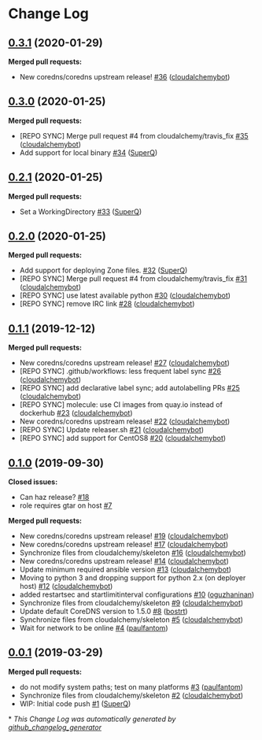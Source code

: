 # Change Log

## [0.3.1](https://galaxy.ansible.com/cloudalchemy/coredns) (2020-01-29)
**Merged pull requests:**

- New coredns/coredns upstream release! [\#36](https://github.com/cloudalchemy/ansible-coredns/pull/36) ([cloudalchemybot](https://github.com/cloudalchemybot))

## [0.3.0](https://galaxy.ansible.com/cloudalchemy/coredns) (2020-01-25)
**Merged pull requests:**

- \[REPO SYNC\] Merge pull request \#4 from cloudalchemy/travis\_fix [\#35](https://github.com/cloudalchemy/ansible-coredns/pull/35) ([cloudalchemybot](https://github.com/cloudalchemybot))
- Add support for local binary [\#34](https://github.com/cloudalchemy/ansible-coredns/pull/34) ([SuperQ](https://github.com/SuperQ))

## [0.2.1](https://galaxy.ansible.com/cloudalchemy/coredns) (2020-01-25)
**Merged pull requests:**

- Set a WorkingDirectory [\#33](https://github.com/cloudalchemy/ansible-coredns/pull/33) ([SuperQ](https://github.com/SuperQ))

## [0.2.0](https://galaxy.ansible.com/cloudalchemy/coredns) (2020-01-25)
**Merged pull requests:**

- Add support for deploying Zone files. [\#32](https://github.com/cloudalchemy/ansible-coredns/pull/32) ([SuperQ](https://github.com/SuperQ))
- \[REPO SYNC\] Merge pull request \#4 from cloudalchemy/travis\_fix [\#31](https://github.com/cloudalchemy/ansible-coredns/pull/31) ([cloudalchemybot](https://github.com/cloudalchemybot))
- \[REPO SYNC\] use latest available python [\#30](https://github.com/cloudalchemy/ansible-coredns/pull/30) ([cloudalchemybot](https://github.com/cloudalchemybot))
- \[REPO SYNC\] remove IRC link [\#28](https://github.com/cloudalchemy/ansible-coredns/pull/28) ([cloudalchemybot](https://github.com/cloudalchemybot))

## [0.1.1](https://galaxy.ansible.com/cloudalchemy/coredns) (2019-12-12)
**Merged pull requests:**

- New coredns/coredns upstream release! [\#27](https://github.com/cloudalchemy/ansible-coredns/pull/27) ([cloudalchemybot](https://github.com/cloudalchemybot))
- \[REPO SYNC\] .github/workflows: less frequent label sync [\#26](https://github.com/cloudalchemy/ansible-coredns/pull/26) ([cloudalchemybot](https://github.com/cloudalchemybot))
- \[REPO SYNC\] add declarative label sync; add autolabelling PRs [\#25](https://github.com/cloudalchemy/ansible-coredns/pull/25) ([cloudalchemybot](https://github.com/cloudalchemybot))
- \[REPO SYNC\] molecule: use CI images from quay.io instead of dockerhub [\#23](https://github.com/cloudalchemy/ansible-coredns/pull/23) ([cloudalchemybot](https://github.com/cloudalchemybot))
- New coredns/coredns upstream release! [\#22](https://github.com/cloudalchemy/ansible-coredns/pull/22) ([cloudalchemybot](https://github.com/cloudalchemybot))
- \[REPO SYNC\] Update releaser.sh [\#21](https://github.com/cloudalchemy/ansible-coredns/pull/21) ([cloudalchemybot](https://github.com/cloudalchemybot))
- \[REPO SYNC\] add support for CentOS8 [\#20](https://github.com/cloudalchemy/ansible-coredns/pull/20) ([cloudalchemybot](https://github.com/cloudalchemybot))

## [0.1.0](https://galaxy.ansible.com/cloudalchemy/coredns) (2019-09-30)
**Closed issues:**

- Can haz release? [\#18](https://github.com/cloudalchemy/ansible-coredns/issues/18)
- role requires gtar on host [\#7](https://github.com/cloudalchemy/ansible-coredns/issues/7)

**Merged pull requests:**

- New coredns/coredns upstream release! [\#19](https://github.com/cloudalchemy/ansible-coredns/pull/19) ([cloudalchemybot](https://github.com/cloudalchemybot))
- New coredns/coredns upstream release! [\#17](https://github.com/cloudalchemy/ansible-coredns/pull/17) ([cloudalchemybot](https://github.com/cloudalchemybot))
- Synchronize files from cloudalchemy/skeleton [\#16](https://github.com/cloudalchemy/ansible-coredns/pull/16) ([cloudalchemybot](https://github.com/cloudalchemybot))
- New coredns/coredns upstream release! [\#14](https://github.com/cloudalchemy/ansible-coredns/pull/14) ([cloudalchemybot](https://github.com/cloudalchemybot))
- Update minimum required ansible version [\#13](https://github.com/cloudalchemy/ansible-coredns/pull/13) ([cloudalchemybot](https://github.com/cloudalchemybot))
- Moving to python 3 and dropping support for python 2.x \(on deployer host\) [\#12](https://github.com/cloudalchemy/ansible-coredns/pull/12) ([cloudalchemybot](https://github.com/cloudalchemybot))
- added restartsec and startlimitinterval configurations [\#10](https://github.com/cloudalchemy/ansible-coredns/pull/10) ([oguzhaninan](https://github.com/oguzhaninan))
- Synchronize files from cloudalchemy/skeleton [\#9](https://github.com/cloudalchemy/ansible-coredns/pull/9) ([cloudalchemybot](https://github.com/cloudalchemybot))
- Update default CoreDNS version to 1.5.0 [\#8](https://github.com/cloudalchemy/ansible-coredns/pull/8) ([bostrt](https://github.com/bostrt))
- Synchronize files from cloudalchemy/skeleton [\#5](https://github.com/cloudalchemy/ansible-coredns/pull/5) ([cloudalchemybot](https://github.com/cloudalchemybot))
- Wait for network to be online [\#4](https://github.com/cloudalchemy/ansible-coredns/pull/4) ([paulfantom](https://github.com/paulfantom))

## [0.0.1](https://galaxy.ansible.com/cloudalchemy/coredns) (2019-03-29)
**Merged pull requests:**

- do not modify system paths; test on many platforms [\#3](https://github.com/cloudalchemy/ansible-coredns/pull/3) ([paulfantom](https://github.com/paulfantom))
- Synchronize files from cloudalchemy/skeleton [\#2](https://github.com/cloudalchemy/ansible-coredns/pull/2) ([cloudalchemybot](https://github.com/cloudalchemybot))
- WIP: Initial code push [\#1](https://github.com/cloudalchemy/ansible-coredns/pull/1) ([SuperQ](https://github.com/SuperQ))



\* *This Change Log was automatically generated by [github_changelog_generator](https://github.com/skywinder/Github-Changelog-Generator)*